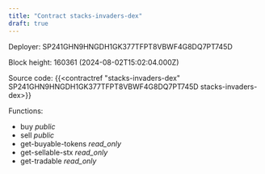 ```yaml
---
title: "Contract stacks-invaders-dex"
draft: true
---
```

Deployer: SP241GHN9HNGDH1GK377TFPT8VBWF4G8DQ7PT745D


 



Block height: 160361 (2024-08-02T15:02:04.000Z)

Source code: {{<contractref "stacks-invaders-dex" SP241GHN9HNGDH1GK377TFPT8VBWF4G8DQ7PT745D stacks-invaders-dex>}}

Functions:

* buy _public_
* sell _public_
* get-buyable-tokens _read_only_
* get-sellable-stx _read_only_
* get-tradable _read_only_
